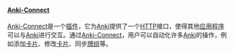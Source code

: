 #### [Anki-Connect](https://zh.wikipedia.org/wiki/Anki-Connect)

[Anki-Connect](https://zh.wikipedia.org/wiki/Anki-Connect)是一个[插件](https://zh.wikipedia.org/wiki/插件)，它为[Anki](https://zh.wikipedia.org/wiki/Anki)提供了一个[HTTP](https://zh.wikipedia.org/wiki/HTTP)接口，使得其他[应用程序](https://zh.wikipedia.org/wiki/应用程序)可以与[Anki](https://zh.wikipedia.org/wiki/Anki)进行交互。通过[Anki-Connect](https://zh.wikipedia.org/wiki/Anki-Connect)，用户可以自动化许多[Anki](https://zh.wikipedia.org/wiki/Anki)的操作，例如添加[卡片](https://zh.wikipedia.org/wiki/卡片)、修改[卡片](https://zh.wikipedia.org/wiki/卡片)、同步[牌组](https://zh.wikipedia.org/wiki/牌组)等。

